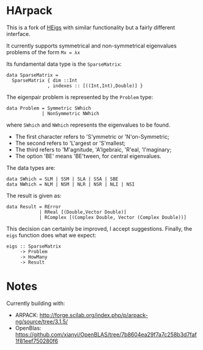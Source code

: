 HArpack
=======

This is a fork of [HEigs](https://github.com/cmiller730/HEigs/) with
similar functionality but a fairly different interface.

It currently supports symmetrical and non-symmetrical eigenvalues
problems of the form `Mx = λx`

Its fundamental data type is the `SparseMatrix`:

    data SparseMatrix =
      SparseMatrix { dim ::Int
                   , indexes :: [((Int,Int),Double)] }

The eigenpair problem is represented by the `Problem` type:

    data Problem = Symmetric SWhich
                 | NonSymmetric NWhich

where `SWhich` and `NWhich` represents the eigenvalues to be found.
  - The first character refers to 'S'ymmetric or 'N'on-Symmetric;
  - The second refers to 'L'argest or 'S'mallest;
  - The third refers to 'M'agnitude, 'A'lgebraic, 'R'eal, 'I'maginary;
  - The option 'BE' means 'BE'tween, for central eigenvalues.

The data types are:

    data SWhich = SLM | SSM | SLA | SSA | SBE
    data NWhich = NLM | NSM | NLR | NSR | NLI | NSI
    
The result is given as:

    data Result = RError
                | RReal [(Double,Vector Double)]
                | RComplex [(Complex Double, Vector (Complex Double))]

This decision can certainly be improved, I accept suggestions. Finally, the `eigs` function does what we expect:

    eigs :: SparseMatrix
         -> Problem
         -> HowMany
         -> Result


Notes
=====

Currently building with:

- ARPACK: http://forge.scilab.org/index.php/p/arpack-ng/source/tree/3.1.5/
- OpenBlas:
  https://github.com/xianyi/OpenBLAS/tree/7b8604ea29f7a7c258b3d7faf1f81eef750280f6
